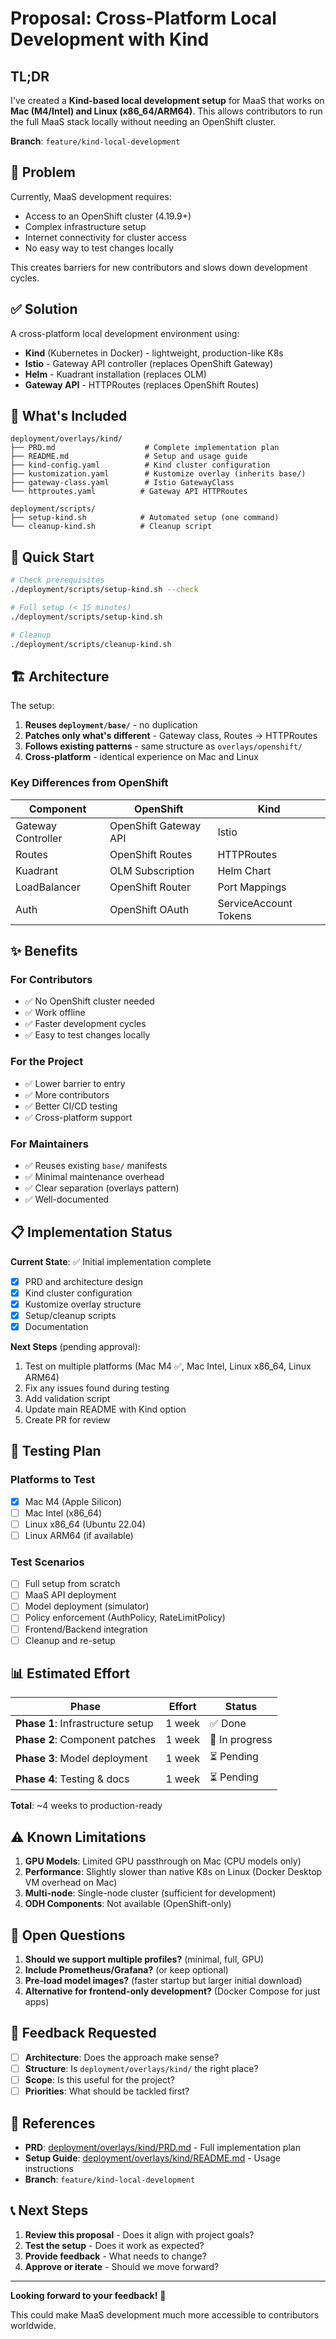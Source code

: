 # Proposal: Cross-Platform Local Development with Kind

## TL;DR

I've created a **Kind-based local development setup** for MaaS that works on **Mac (M4/Intel) and Linux (x86_64/ARM64)**. This allows contributors to run the full MaaS stack locally without needing an OpenShift cluster.

**Branch**: `feature/kind-local-development`

## 🎯 Problem

Currently, MaaS development requires:
- Access to an OpenShift cluster (4.19.9+)
- Complex infrastructure setup
- Internet connectivity for cluster access
- No easy way to test changes locally

This creates barriers for new contributors and slows down development cycles.

## ✅ Solution

A cross-platform local development environment using:
- **Kind** (Kubernetes in Docker) - lightweight, production-like K8s
- **Istio** - Gateway API controller (replaces OpenShift Gateway)
- **Helm** - Kuadrant installation (replaces OLM)
- **Gateway API** - HTTPRoutes (replaces OpenShift Routes)

## 📁 What's Included

```
deployment/overlays/kind/
├── PRD.md                    # Complete implementation plan
├── README.md                 # Setup and usage guide
├── kind-config.yaml          # Kind cluster configuration
├── kustomization.yaml        # Kustomize overlay (inherits base/)
├── gateway-class.yaml        # Istio GatewayClass
└── httproutes.yaml          # Gateway API HTTPRoutes

deployment/scripts/
├── setup-kind.sh            # Automated setup (one command)
└── cleanup-kind.sh          # Cleanup script
```

## 🚀 Quick Start

```bash
# Check prerequisites
./deployment/scripts/setup-kind.sh --check

# Full setup (< 15 minutes)
./deployment/scripts/setup-kind.sh

# Cleanup
./deployment/scripts/cleanup-kind.sh
```

## 🏗️ Architecture

The setup:
1. **Reuses `deployment/base/`** - no duplication
2. **Patches only what's different** - Gateway class, Routes → HTTPRoutes
3. **Follows existing patterns** - same structure as `overlays/openshift/`
4. **Cross-platform** - identical experience on Mac and Linux

### Key Differences from OpenShift

| Component | OpenShift | Kind |
|-----------|-----------|------|
| Gateway Controller | OpenShift Gateway API | Istio |
| Routes | OpenShift Routes | HTTPRoutes |
| Kuadrant | OLM Subscription | Helm Chart |
| LoadBalancer | OpenShift Router | Port Mappings |
| Auth | OpenShift OAuth | ServiceAccount Tokens |

## ✨ Benefits

### For Contributors
- ✅ No OpenShift cluster needed
- ✅ Work offline
- ✅ Faster development cycles
- ✅ Easy to test changes locally

### For the Project
- ✅ Lower barrier to entry
- ✅ More contributors
- ✅ Better CI/CD testing
- ✅ Cross-platform support

### For Maintainers
- ✅ Reuses existing `base/` manifests
- ✅ Minimal maintenance overhead
- ✅ Clear separation (overlays pattern)
- ✅ Well-documented

## 📋 Implementation Status

**Current State**: ✅ Initial implementation complete
- [x] PRD and architecture design
- [x] Kind cluster configuration
- [x] Kustomize overlay structure
- [x] Setup/cleanup scripts
- [x] Documentation

**Next Steps** (pending approval):
1. Test on multiple platforms (Mac M4 ✅, Mac Intel, Linux x86_64, Linux ARM64)
2. Fix any issues found during testing
3. Add validation script
4. Update main README with Kind option
5. Create PR for review

## 🧪 Testing Plan

### Platforms to Test
- [x] Mac M4 (Apple Silicon)
- [ ] Mac Intel (x86_64)
- [ ] Linux x86_64 (Ubuntu 22.04)
- [ ] Linux ARM64 (if available)

### Test Scenarios
- [ ] Full setup from scratch
- [ ] MaaS API deployment
- [ ] Model deployment (simulator)
- [ ] Policy enforcement (AuthPolicy, RateLimitPolicy)
- [ ] Frontend/Backend integration
- [ ] Cleanup and re-setup

## 📊 Estimated Effort

| Phase | Effort | Status |
|-------|--------|--------|
| **Phase 1**: Infrastructure setup | 1 week | ✅ Done |
| **Phase 2**: Component patches | 1 week | 🔄 In progress |
| **Phase 3**: Model deployment | 1 week | ⏳ Pending |
| **Phase 4**: Testing & docs | 1 week | ⏳ Pending |

**Total**: ~4 weeks to production-ready

## ⚠️ Known Limitations

1. **GPU Models**: Limited GPU passthrough on Mac (CPU models only)
2. **Performance**: Slightly slower than native K8s on Linux (Docker Desktop VM overhead on Mac)
3. **Multi-node**: Single-node cluster (sufficient for development)
4. **ODH Components**: Not available (OpenShift-only)

## 💭 Open Questions

1. **Should we support multiple profiles?** (minimal, full, GPU)
2. **Include Prometheus/Grafana?** (or keep optional)
3. **Pre-load model images?** (faster startup but larger initial download)
4. **Alternative for frontend-only development?** (Docker Compose for just apps)

## 🙏 Feedback Requested

- [ ] **Architecture**: Does the approach make sense?
- [ ] **Structure**: Is `deployment/overlays/kind/` the right place?
- [ ] **Scope**: Is this useful for the project?
- [ ] **Priorities**: What should be tackled first?

## 🔗 References

- **PRD**: [deployment/overlays/kind/PRD.md](PRD.md) - Full implementation plan
- **Setup Guide**: [deployment/overlays/kind/README.md](README.md) - Usage instructions
- **Branch**: `feature/kind-local-development`

## 📞 Next Steps

1. **Review this proposal** - Does it align with project goals?
2. **Test the setup** - Does it work as expected?
3. **Provide feedback** - What needs to change?
4. **Approve or iterate** - Should we move forward?

---

**Looking forward to your feedback!** 🚀

This could make MaaS development much more accessible to contributors worldwide.

